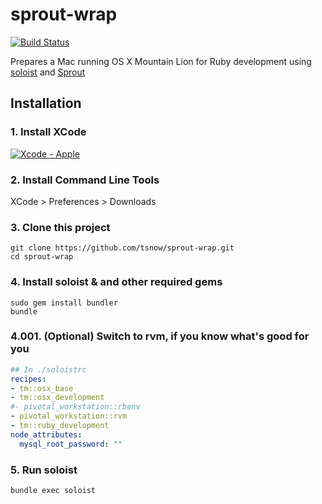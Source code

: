 # sprout-wrap

[![Build Status](https://travis-ci.org/pivotal-sprout/sprout-wrap.png?branch=master)](https://travis-ci.org/pivotal-sprout/sprout-wrap)

Prepares a Mac running OS X Mountain Lion for Ruby development using [soloist](https://github.com/mkocher/soloist) and [Sprout](https://github.com/pivotal-sprout/sprout)

## Installation

### 1. Install XCode

[![Xcode - Apple](http://r.mzstatic.com/images/web/linkmaker/badge_macappstore-lrg.gif)](https://itunes.apple.com/us/app/xcode/id497799835?mt=12&uo=4)

### 2. Install Command Line Tools
  
  XCode > Preferences > Downloads
  
### 3. Clone this project
  
    git clone https://github.com/tsnow/sprout-wrap.git
    cd sprout-wrap
  
### 4. Install soloist & and other required gems

    sudo gem install bundler
    bundle

### 4.001. (Optional) Switch to rvm, if you know what's good for you

``` yaml
## In ./soloistrc
recipes:
- tm::osx_base
- tm::osx_development
#- pivotal_workstation::rbenv
- pivotal_workstation::rvm
- tm::ruby_development
node_attributes:
  mysql_root_password: ""
```

### 5. Run soloist
  
    bundle exec soloist
